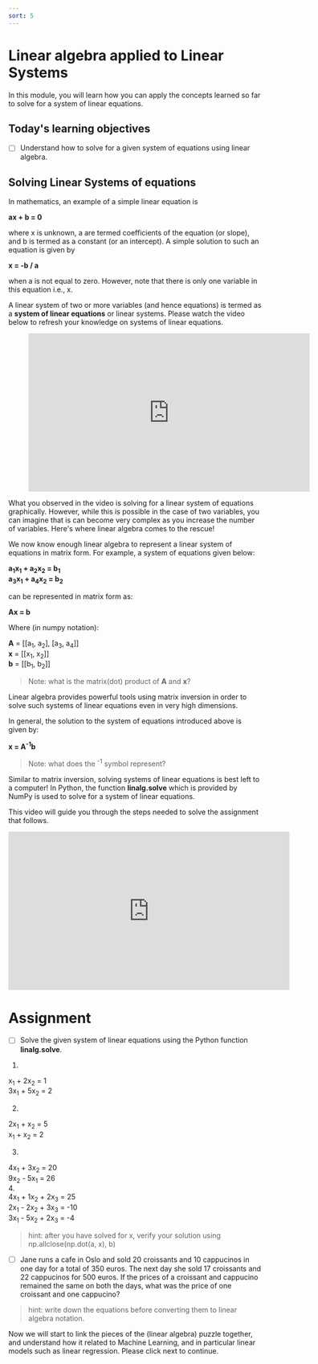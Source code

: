 ```yaml
---
sort: 5
---
```


# Linear algebra applied to Linear Systems

In this module, you will learn how you can apply the concepts learned so far to solve for a
 system of linear equations.

## Today's learning objectives
- [ ] Understand how to solve for a given system of equations using linear algebra.


## Solving Linear Systems of equations

In mathematics, an example of a simple linear equation is


**ax + b = 0**


where
x is unknown, a are termed coefficients of the equation (or slope), and b is termed as a
constant (or an intercept). A simple solution to such an equation is given by


**x = -b / a**


when a is not equal to zero. However, note that there is only one
variable in this equation i.e., x.

A linear system of two or more variables (and hence equations) is termed
as a **system of linear equations** or linear systems.
Please watch the video below to refresh
your knowledge on systems of linear equations.

<!-- blank line -->
<figure class="video_container">
<iframe width="560" height="315" src="https://www.youtube.com/embed/75m60SxFfJg?controls=0" title="YouTube video player" frameborder="0" allow="accelerometer; autoplay; clipboard-write; encrypted-media; gyroscope; picture-in-picture" allowfullscreen></iframe>
</figure>
<!-- blank line -->

What you observed in the video is solving for a linear system
of equations graphically. However, while this is possible in the case of
two variables, you can imagine that is can become very complex as you increase
the number of variables. Here's where linear algebra comes to the rescue!

We now know enough linear algebra to represent a linear system of equations
in matrix form. For example, a system of equations given below:

**a<sub>1</sub>x<sub>1</sub> + a<sub>2</sub>x<sub>2</sub> = b<sub>1</sub>**
<br>
**a<sub>3</sub>x<sub>1</sub> + a<sub>4</sub>x<sub>2</sub> = b<sub>2</sub>**

can be represented in matrix form as:

**Ax = b**

Where (in numpy notation):

**A** = [[a<sub>1</sub>, a<sub>2</sub>], [a<sub>3</sub>, a<sub>4</sub>]]
<br>
**x** = [[x<sub>1</sub>, x<sub>2</sub>]]
<br>
**b** = [[b<sub>1</sub>, b<sub>2</sub>]]

> Note: what is the matrix(dot) product of **A** and **x**?

Linear algebra provides powerful tools using matrix inversion in order to solve
such systems of linear equations even in very high dimensions.

In general, the solution to the system of equations introduced above is given by:

**x = A<sup>-1</sup>b**

> Note: what does the <sup>-1</sup> symbol represent?

Similar to matrix inversion, solving systems of linear equations is best left
to a computer! In Python, the function **linalg.solve** which is provided by
NumPy is used to solve for a system of linear equations. 

This video will guide you through the steps needed to solve the assignment that follows.

<iframe width="560" height="315" src="https://www.youtube.com/embed/AqIrdW2-K6k" title="YouTube video player" frameborder="0" allow="accelerometer; autoplay; clipboard-write; encrypted-media; gyroscope; picture-in-picture; web-share" allowfullscreen></iframe>

# Assignment

- [ ] Solve the given system of linear equations using the Python function
  **linalg.solve**.


1. <br>
x<sub>1</sub> + 2x<sub>2</sub> = 1
<br>
3x<sub>1</sub> + 5x<sub>2</sub> = 2


2. <br>
2x<sub>1</sub> + x<sub>2</sub> = 5
<br>
x<sub>1</sub> + x<sub>2</sub> = 2
<br>

3. <br>
4x<sub>1</sub> + 3x<sub>2</sub> = 20
<br>
9x<sub>2</sub> - 5x<sub>1</sub> = 26
<br>
4.<br>
4x<sub>1</sub> + 1x<sub>2</sub> + 2x<sub>3</sub> = 25
<br>
2x<sub>1</sub> - 2x<sub>2</sub> + 3x<sub>3</sub>  = -10
<br>
3x<sub>1</sub> - 5x<sub>2</sub> + 2x<sub>3</sub>  = -4


>  hint: after you have solved for x, verify your solution using np.allclose(np.dot(a, x), b)

- [ ]  Jane runs a cafe in Oslo and sold 20 croissants and 10 cappucinos in one day for a total of
350 euros. The next day she sold 17 croissants and 22 cappucinos for 500 euros. If the prices of a croissant and cappucino remained the same on both the days, what was the price of one croissant and one cappucino?

>  hint: write down the equations before converting them to linear algebra notation.

Now we will start to link the pieces of the (linear algebra) puzzle together, and understand how it related to Machine Learning, and in particular linear models such as linear regression. Please click next to continue.
